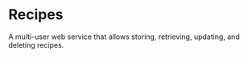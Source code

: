 # Recipes
A multi-user web service that allows storing, retrieving, updating, and deleting recipes.
